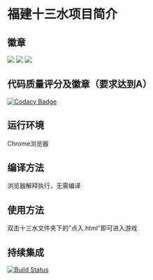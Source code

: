 # 福建十三水项目简介

## 徽章
![](https://img.shields.io/badge/language-html-blue)  ![](https://img.shields.io/badge/language-JavaScript-green) ![](https://img.shields.io/badge/language-css-yellow)

## 代码质量评分及徽章（要求达到A）
[![Codacy Badge](https://api.codacy.com/project/badge/Grade/b0ae13cb27ce48ed8be32c3665bbcbdf)](https://www.codacy.com/manual/wadx2019/secret_job?utm_source=github.com&amp;utm_medium=referral&amp;utm_content=wadx2019/secret_job&amp;utm_campaign=Badge_Grade)

## 运行环境
Chrome浏览器

## 编译方法
浏览器解释执行，无需编译

## 使用方法
双击十三水文件夹下的"点入.html"即可进入游戏

## 持续集成
[![Build Status](https://travis-ci.org/wadx2019/secret_job.svg?branch=master)](https://travis-ci.org/wadx2019/secret_job)
